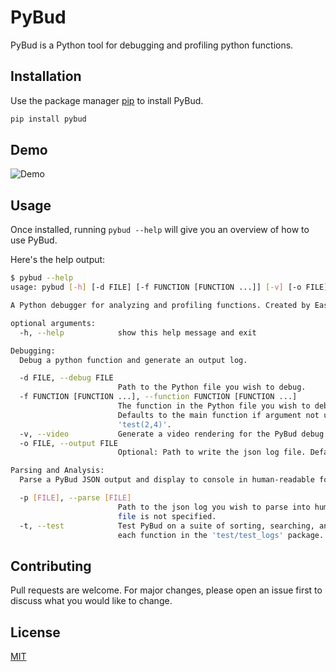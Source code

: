 # PyBud

PyBud is a Python tool for debugging and profiling python functions.

## Installation

Use the package manager [pip](https://pip.pypa.io/en/stable/) to install PyBud.

```bash
pip install pybud
```

## Demo

![Demo](recordings/demo.gif)

## Usage

Once installed, running `pybud --help` will give you an overview of how to use PyBud.

Here's the help output:

```bash
$ pybud --help
usage: pybud [-h] [-d FILE] [-f FUNCTION [FUNCTION ...]] [-v] [-o FILE] [-p [FILE]] [-t]

A Python debugger for analyzing and profiling functions. Created by Eastan Giebler.

optional arguments:
  -h, --help            show this help message and exit

Debugging:
  Debug a python function and generate an output log.

  -d FILE, --debug FILE
                        Path to the Python file you wish to debug.
  -f FUNCTION [FUNCTION ...], --function FUNCTION [FUNCTION ...]
                        The function in the Python file you wish to debug, along with the arguments you wish to pass.
                        Defaults to the main function if argument not used. EXAMPLE: '--function test 2 4' will call
                        'test(2,4)'.
  -v, --video           Generate a video rendering for the PyBud debug steps of the program flow.
  -o FILE, --output FILE
                        Optional: Path to write the json log file. Defaults to output.pybud if argument not used.

Parsing and Analysis:
  Parse a PyBud JSON output and display to console in human-readable form.

  -p [FILE], --parse [FILE]
                        Path to the json log you wish to parse into human-readable form. Defaults to output.pybud if a
                        file is not specified.
  -t, --test            Test PyBud on a suite of sorting, searching, and similar algorithms. Outputs a PyBud JSON for
                        each function in the 'test/test_logs' package.
```

## Contributing
Pull requests are welcome. For major changes, please open an issue first to discuss what you would like to change.

## License
[MIT](https://choosealicense.com/licenses/mit/)
